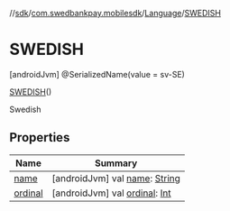 //[sdk](../../../../index.md)/[com.swedbankpay.mobilesdk](../../index.md)/[Language](../index.md)/[SWEDISH](index.md)



# SWEDISH  
 [androidJvm] @SerializedName(value = sv-SE)  
  
[SWEDISH](index.md)()  


Swedish

   


## Properties  
  
|  Name |  Summary | 
|---|---|
| <a name="com.swedbankpay.mobilesdk/Language.SWEDISH/name/#/PointingToDeclaration/"></a>[name](name.md)| <a name="com.swedbankpay.mobilesdk/Language.SWEDISH/name/#/PointingToDeclaration/"></a> [androidJvm] val [name](name.md): [String](https://kotlinlang.org/api/latest/jvm/stdlib/kotlin/-string/index.html)   <br>|
| <a name="com.swedbankpay.mobilesdk/Language.SWEDISH/ordinal/#/PointingToDeclaration/"></a>[ordinal](ordinal.md)| <a name="com.swedbankpay.mobilesdk/Language.SWEDISH/ordinal/#/PointingToDeclaration/"></a> [androidJvm] val [ordinal](ordinal.md): [Int](https://kotlinlang.org/api/latest/jvm/stdlib/kotlin/-int/index.html)   <br>|

